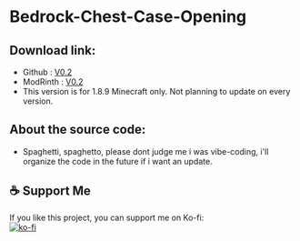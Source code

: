 # Bedrock-Chest-Case-Opening 



## Download link:
- Github : [V0.2](https://github.com/Ev-Hoang/Bedrock-Chest-Case-Opening/releases)
- ModRinth : [V0.2](https://modrinth.com/mod/bcco)
- This version is for 1.8.9 Minecraft only. Not planning to update on every version.

## About the source code:
- Spaghetti, spaghetto, please dont judge me i was vibe-coding, i'll organize the code in the future if i want an update.

## ☕ Support Me
If you like this project, you can support me on Ko-fi:  
[![ko-fi](https://ko-fi.com/img/githubbutton_sm.svg)](https://ko-fi.com/evhoang)

